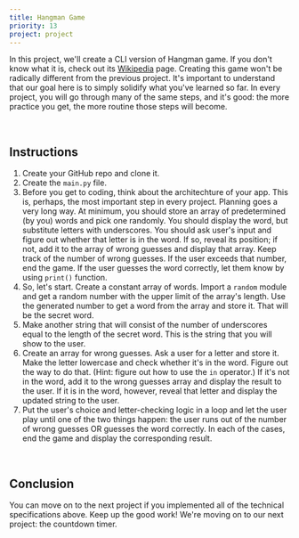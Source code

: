 ```yaml
---
title: Hangman Game
priority: 13
project: project
---
```


In this project, we'll create a CLI version of Hangman game. If you don't know what it is, check out its [Wikipedia](https://en.wikipedia.org/wiki/Hangman_(game)) page. Creating this game won't be radically different from the previous project. It's important to understand that our goal here is to simply solidify what you've learned so far. In every project, you will go through many of the same steps, and it's good: the more practice you get, the more routine those steps will become.

<br>

## Instructions

1. Create your GitHub repo and clone it.
2. Create the `main.py` file.
3. Before you get to coding, think about the architechture of your app. This is, perhaps, the most important step in every project. Planning goes a very long way. At minimum, you should store an array of predetermined (by you) words and pick one randomly. You should display the word, but substitute letters with underscores. You should ask user's input and figure out whether that letter is in the word. If so, reveal its position; if not, add it to the array of wrong guesses and display that array. Keep track of the number of wrong guesses. If the user exceeds that number, end the game. If the user guesses the word correctly, let them know by using `print()` function.
4. So, let's start. Create a constant array of words. Import a `random` module and get a random number with the upper limit of the array's length. Use the generated number to get a word from the array and store it. That will be the secret word.
5. Make another string that will consist of the number of underscores equal to the length of the secret word. This is the string that you will show to the user.
6. Create an array for wrong guesses. Ask a user for a letter and store it. Make the letter lowercase and check whether it's in the word. Figure out the way to do that. (Hint: figure out how to use the `in` operator.) If it's not in the word, add it to the wrong guesses array and display the result to the user. If it is in the word, however, reveal that letter and display the updated string to the user.
7. Put the user's choice and letter-checking logic in a loop and let the user play until one of the two things happen: the user runs out of the number of wrong guesses OR guesses the word correctly. In each of the cases, end the game and display the corresponding result.

<br>

## Conclusion

You can move on to the next project if you implemented all of the technical specifications above. Keep up the good work! We're moving on to our next project: the countdown timer.

<br>